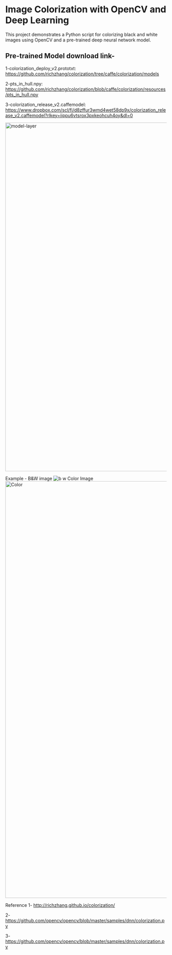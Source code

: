 # Image Colorization with OpenCV and Deep Learning

This project demonstrates a Python script for colorizing black and white images using OpenCV and a pre-trained deep neural network model.

## Pre-trained Model download link-

1-colorization_deploy_v2.prototxt: https://github.com/richzhang/colorization/tree/caffe/colorization/models

2-pts_in_hull.npy: https://github.com/richzhang/colorization/blob/caffe/colorization/resources/pts_in_hull.npy

3-colorization_release_v2.caffemodel: https://www.dropbox.com/scl/fi/d8zffur3wmd4wet58dp9x/colorization_release_v2.caffemodel?rlkey=iippu6vtsrox3pxkeohcuh4oy&dl=0

<img width="1090" alt="model-layer" src="https://github.com/AbhilipsaJena/Image_colorization-OpenCV/assets/117637851/be712f1a-47e0-4224-9487-c1926a475c3e">

Example - 
B&W image 
![b w](https://github.com/AbhilipsaJena/Image_colorization-OpenCV/assets/117637851/b28e9b24-8186-4e55-bf56-aeb90c1b2eae)
Color Image
<img width="1303" alt="Color" src="https://github.com/AbhilipsaJena/Image_colorization-OpenCV/assets/117637851/3d3f77dc-f234-46f0-bda6-4385da08c813">


Reference
1- http://richzhang.github.io/colorization/

2- https://github.com/opencv/opencv/blob/master/samples/dnn/colorization.py

3- https://github.com/opencv/opencv/blob/master/samples/dnn/colorization.py
